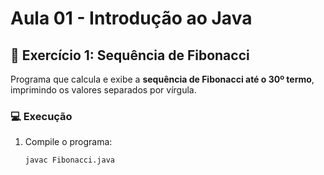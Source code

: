 # Aula 01 - Introdução ao Java

## 🧠 Exercício 1: Sequência de Fibonacci

Programa que calcula e exibe a **sequência de Fibonacci até o 30º termo**, imprimindo os valores separados por vírgula.

### 💻 Execução
1. Compile o programa:
   ```bash
   javac Fibonacci.java
